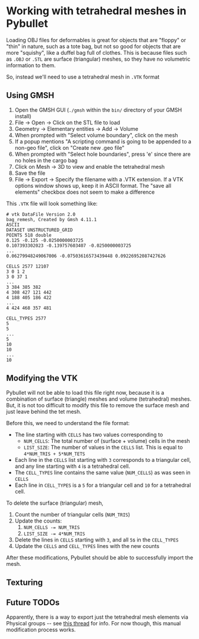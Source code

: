 # Working with tetrahedral meshes in Pybullet

Loading OBJ files for deformables is great for objects that are "floppy" or "thin" in nature, such as a tote bag, but not so good for objects that are more "squishy", like a duffel bag full of clothes. This is because files such as `.OBJ` or `.STL` are surface (triangular) meshes, so they have no volumetric information to them. 

So, instead we'll need to use a tetrahedral mesh in `.VTK` format

## Using GMSH

1. Open the GMSH GUI (`./gmsh` within the `bin/` directory of your GMSH install)
2. File -> Open -> Click on the STL file to load
3. Geometry -> Elementary entities -> Add -> Volume
4. When prompted with "Select volume boundary", click on the mesh
5. If a popup mentions "A scripting command is going to be appended to a non-geo file", click on "Create new .geo file"
6. When prompted with "Select hole boundaries", press 'e' since there are no holes in the cargo bag
7. Click on Mesh -> 3D to view and enable the tetrahedral mesh
8. Save the file
9. File -> Export -> Specify the filename with a .VTK extension. If a VTK options window shows up, keep it in ASCII format. The "save all elements" checkbox does not seem to make a difference

This `.VTK` file will look something like:
```
# vtk DataFile Version 2.0
bag_remesh, Created by Gmsh 4.11.1 
ASCII
DATASET UNSTRUCTURED_GRID
POINTS 518 double
0.125 -0.125 -0.0250000003725
0.107393302023 -0.139757603407 -0.0250000003725
...
0.06279948249067006 -0.07503616573439448 0.09226952087427626

CELLS 2577 12107
3 0 1 2
3 0 37 1
... 
3 384 385 382
4 308 427 121 442
4 188 405 186 422
...
4 424 468 357 481

CELL_TYPES 2577
5
5
...
5
10
10
...
10
```

## Modifying the VTK

Pybullet will not be able to load this file right now, because it is a combination of surface (triangle) meshes and volume (tetrahedral) meshes. But, it is not too difficult to modify this file to remove the surface mesh and just leave behind the tet mesh. 

Before this, we need to understand the file format:
- The line starting with `CELLS` has two values corresponding to
  - `NUM_CELLS`: The total number of (surface + volume) cells in the mesh
  - `LIST_SIZE`: The number of values in the `CELLS` list. This is equal to `4*NUM_TRIS + 5*NUM_TETS`
- Each line in the `CELLS` list starting with `3` corresponds to a triangular cell, and any line starting with `4` is a tetrahedral cell.
- The `CELL_TYPES` line contains the same value (`NUM_CELLS`) as was seen in `CELLS`
- Each line in `CELL_TYPES` is a `5` for a triangular cell and `10` for a tetrahedral cell.


To delete the surface (triangular) mesh, 
1. Count the number of triangular cells (`NUM_TRIS`)
2. Update the counts:
   1. `NUM_CELLS -= NUM_TRIS`
   2. `LIST_SIZE -= 4*NUM_TRIS`
3. Delete the lines in `CELLS` starting with `3`, and all `5`s in the `CELL_TYPES`
4. Update the `CELLS` and `CELL_TYPES` lines with the new counts

After these modifications, Pybullet should be able to successfully import the mesh.

## Texturing

## Future TODOs
Apparently, there is a way to export just the tetrahedral mesh elements via Physical groups -- see [this thread](http://onelab.info/pipermail/gmsh/2012/007253.html) for info. For now though, this manual modification process works.
